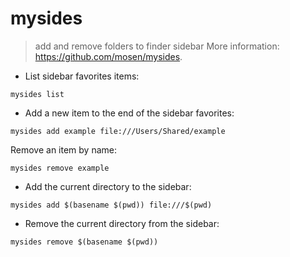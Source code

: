 # mysides

> add and remove folders to finder sidebar
> More information: <https://github.com/mosen/mysides>.

- List sidebar favorites items:

`mysides list`

- Add a new item to the end of the sidebar favorites:

`mysides add example file:///Users/Shared/example`

Remove an item by name:

`mysides remove example`

- Add the current directory to the sidebar:

`mysides add $(basename $(pwd)) file:///$(pwd)`

- Remove the current directory from the sidebar:

`mysides remove $(basename $(pwd))`